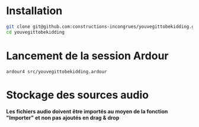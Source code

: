 # Installation

```bash
git clone git@github.com:constructions-incongrues/youvegittobekidding.git
cd youvegittobekidding
```

# Lancement de la session Ardour

```
ardour4 src/youvegittobekidding.ardour
```

# Stockage des sources audio

**Les fichiers audio doivent être importés au moyen de la fonction "Importer" et non pas ajoutés en drag & drop**

